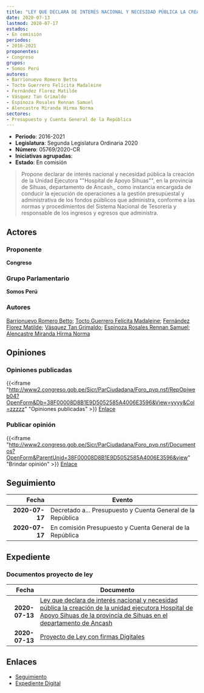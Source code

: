 ```yaml
---
title: "LEY QUE DECLARA DE INTERÉS NACIONAL Y NECESIDAD PÚBLICA LA CREACIÓN DE LA UNIDAD EJECUTORA 'HOSPITAL DE APOYO SIHUAS' DE LA PROVINCIA DE SIHUAS EN EL DEPARTAMENTO DE ANCASH"
date: 2020-07-13
lastmod: 2020-07-17
estados:
- En comisión
periodos:
- 2016-2021
proponentes:
- Congreso
grupos:
- Somos Perú
autores:
- Barrionuevo Romero Betto
- Tocto Guerrero Felícita Madaleine
- Fernández Florez Matilde
- Vásquez Tan Grimaldo
- Espinoza Rosales Rennan Samuel
- Alencastre Miranda Hirma Norma
sectores:
- Presupuesto y Cuenta General de la República
---
```

- **Periodo**: 2016-2021
- **Legislatura**: Segunda Legislatura Ordinaria 2020
- **Número**: 05769/2020-CR
- **Iniciativas agrupadas**: 
- **Estado**: En comisión

> Propone declarar de interés nacional y necesidad pública la creación de la Unidad Ejecutora ""Hospital de Apoyo Sihuas"", en la provincia de Sihuas, departamento de Ancash,, como instancia encargada de conducir la ejecución de operaciones a la gestión presupùestal y administrativa de los fondos púiblicos que administra, conforme a las normas y procedimientos del Sistema Nacional de Tesorería y responsable de los ingresos y egresos que administra.


## Actores

### Proponente

**Congreso**

### Grupo Parlamentario

**Somos Perú**

### Autores

[Barrionuevo Romero Betto](mailto:mailto:bbarrionuevo@congreso.gob.pe); [Tocto Guerrero Felícita Madaleine](mailto:mailto:ftocto@congreso.gob.pe); [Fernández Florez Matilde](mailto:mailto:mfernandez@congreso.gob.pe); [Vásquez Tan Grimaldo](mailto:mailto:gvasquez@congreso.gob.pe); [Espinoza Rosales Rennan Samuel](mailto:mailto:respinoza@congreso.gob.pe); [Alencastre Miranda Hirma Norma](mailto:mailto:halencastre@congreso.gob.pe)

## Opiniones

### Opiniones publicadas

{{<iframe "http://www2.congreso.gob.pe/Sicr/ParCiudadana/Foro_pvp.nsf/RepOpiweb04?OpenForm&Db=38F00008D8B1E9D5052585A4006E3596&View=yyyy&Col=zzzzz" "Opiniones publicadas" >}}
[Enlace](http://www2.congreso.gob.pe/Sicr/ParCiudadana/Foro_pvp.nsf/RepOpiweb04?OpenForm&Db=38F00008D8B1E9D5052585A4006E3596&View=yyyy&Col=zzzzz)

### Publicar opinión

{{<iframe "http://www2.congreso.gob.pe/Sicr/ParCiudadana/Foro_pvp.nsf/Documentos?OpenForm&ParentUnid=38F00008D8B1E9D5052585A4006E3596&view" "Brindar opinión" >}}
[Enlace](http://www2.congreso.gob.pe/Sicr/ParCiudadana/Foro_pvp.nsf/Documentos?OpenForm&ParentUnid=38F00008D8B1E9D5052585A4006E3596&view)


## Seguimiento

| Fecha | Evento |
|------:|--------|
| **2020-07-17** | Decretado a... Presupuesto y Cuenta General de la República |
| **2020-07-17** | En comisión Presupuesto y Cuenta General de la República |

## Expediente

### Documentos proyecto de ley

| Fecha | Documento |
|------:|-----------|
| **2020-07-13** | [Ley que declara de interés nacional y necesidad pública la creación de la unidad ejecutora Hospital de Apoyo Sihuas de la provincia de Sihuas en el departamento de Ancash](http://www.leyes.congreso.gob.pe/Documentos/2016_2021/Proyectos_de_Ley_y_de_Resoluciones_Legislativas/PL05769-20200713.pdf) |
| **2020-07-13** | [Proyecto de Ley con firmas Digitales](http://www.leyes.congreso.gob.pe/Documentos/2016_2021/Proyectos_de_Ley_y_de_Resoluciones_Legislativas/Proyectos_Firmas_digitales/PL05769.pdf) |

## Enlaces

- [Seguimiento](http://www2.congreso.gob.pe/Sicr/TraDocEstProc/CLProLey2016.nsf/f7fff46988ca05b1052578e100829cc7/a1ffb1377cf8643d052585a4008173d9?OpenDocument)
- [Expediente Digital](http://www2.congreso.gob.pe/Sicr/TraDocEstProc/CLProLey2016.nsf/f7fff46988ca05b1052578e100829cc7/a1ffb1377cf8643d052585a4008173d9?OpenDocument&Click=05257FB7005EB655.eb71d0cf91d8294e05256cdf006b5706/$Body/0.1C6C)

